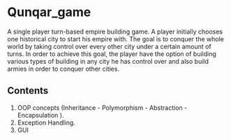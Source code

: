 # Qunqar_game
A single player turn-based empire building game. A player
initially chooses one historical city to start his empire with. The goal is to conquer the whole
world by taking control over every other city under a certain amount of turns. In order to
achieve this goal, the player have the option of building various types of building in any city he has control over and also build armies in order to conquer other cities.

## Contents 
1. OOP concepts (Inheritance - Polymorphism - Abstraction - Encapsulation ).
2. Exception Handling.
3. GUI 
